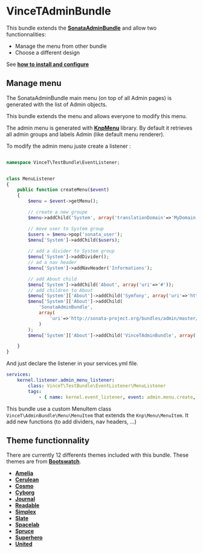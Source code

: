 VinceTAdminBundle
=================

This bundle extends the [**SonataAdminBundle**][1] and allow two functionnalities:
* Manage the menu from other bundle
* Choose a different design

See [**how to install and configure**][15]

Manage menu
-----------

The SonataAdminBundle main menu (on top of all Admin pages) is generated with the list of Admin objects.

This bundle extends the menu and allows everyone to modify this menu.

The admin menu is generated with [**KnpMenu**][16] library. By default it retrieves all admin groups and labels Admin (like default menu renderer).

To modify the admin menu juste create a listener :
```php

namespace VinceT\TestBundle\EventListener;


class MenuListener
{
    public function createMenu($event)
    {
        $menu = $event->getMenu();

        // create a new groupe
        $menu->addChild('System', array('translationDomain'=>'MyDomain'));

        // move user to System group
        $users = $menu->pop('sonata_user');
        $menu['System']->addChild($users);
        
        // add a divider to System group
        $menu['System']->addDivider();
        // ad a nav header
        $menu['System']->addNavHeader('Informations');

        // add About child
        $menu['System']->addChild('About', array('uri'=>'#'));
        // add children to About
        $menu['System']['About']->addChild('Symfony', array('uri'=>'http://symfony.com'));
        $menu['System']['About']->addChild(
            'SonataAdminBundle', 
            array(
                'uri'=>'http://sonata-project.org/bundles/admin/master/doc/index.html'
            )
        );
        $menu['System']['About']->addChild('VinceTAdminBundle', array('uri'=>''));

    }
}
```

And just declare the listener in your services.yml file.

```yml
services:
    kernel.listener.admin_menu_listener:
        class: VinceT\TestBundle\EventListener\MenuListener
        tags:
            - { name: kernel.event_listener, event: admin.menu.create, method: createMenu }
```

This bundle use a custom MenuItem class `VinceT\AdminBundle\Menu\MenuItem` that extends the `Knp\Menu\MenuItem`. It add new functions (to add dividers, nav headers, ...)

Theme functionnality
--------------------

There are currently 12 differents themes included with this bundle. These themes are from [**Bootswatch**][2].

* [**Amelia**][3]
* [**Cerulean**][4]
* [**Cosmo**][5]
* [**Cyborg**][6]
* [**Journal**][7]
* [**Readable**][8]
* [**Simplex**][9]
* [**Slate**][10]
* [**Spacelab**][11]
* [**Spruce**][12]
* [**Superhero**][13]
* [**United**][14]


[1]: http://sonata-project.org/bundles/admin/master/doc/index.html
[2]: http://bootswatch.com/
[3]: http://bootswatch.com/amelia
[4]: http://bootswatch.com/cerulean
[5]: http://bootswatch.com/cosmo
[6]: http://bootswatch.com/cyborg
[7]: http://bootswatch.com/journal
[8]: http://bootswatch.com/readable
[9]: http://bootswatch.com/simplex
[10]: http://bootswatch.com/slate
[11]: http://bootswatch.com/spacelab
[12]: http://bootswatch.com/spruce
[13]: http://bootswatch.com/superhero
[14]: http://bootswatch.com/united
[15]: https://github.com/vincenttouzet/AdminBundle/blob/master/Resources/doc/installation.md
[16]: https://github.com/KnpLabs/KnpMenu